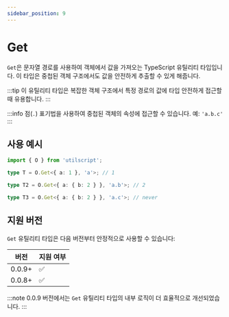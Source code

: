 ```yaml
---
sidebar_position: 9
---
```


# Get

`Get`은 문자열 경로를 사용하여 객체에서 값을 가져오는 TypeScript 유틸리티 타입입니다. 이 타입은 중첩된 객체 구조에서도 값을 안전하게 추출할 수 있게 해줍니다.

:::tip
이 유틸리티 타입은 복잡한 객체 구조에서 특정 경로의 값에 타입 안전하게 접근할 때 유용합니다.
:::

:::info
점(`.`) 표기법을 사용하여 중첩된 객체의 속성에 접근할 수 있습니다. 예: `'a.b.c'`
:::

## 사용 예시

```ts
import { O } from 'utilscript';

type T = O.Get<{ a: 1 }, 'a'>; // 1

type T2 = O.Get<{ a: { b: 2 } }, 'a.b'>; // 2

type T3 = O.Get<{ a: { b: 2 } }, 'a.c'>; // never
```

## 지원 버전

`Get` 유틸리티 타입은 다음 버전부터 안정적으로 사용할 수 있습니다:

| 버전   | 지원 여부 |
| ------ | --------- |
| 0.0.9+ | ✅        |
| 0.0.8+ | ✅        |

:::note
0.0.9 버전에서는 `Get` 유틸리티 타입의 내부 로직이 더 효율적으로 개선되었습니다.
:::
